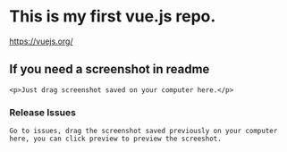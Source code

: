 # This is my first vue.js repo.

<a>https://vuejs.org/</a>

## If you need a screenshot in readme
```
<p>Just drag screenshot saved on your computer here.</p>
```

### Release Issues
```
Go to issues, drag the screenshot saved previously on your computer here, you can click preview to preview the screeshot.
```


